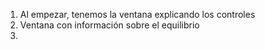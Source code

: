 
1. Al empezar, tenemos la ventana explicando los controles
2. Ventana con información sobre el equilibrio
3. 